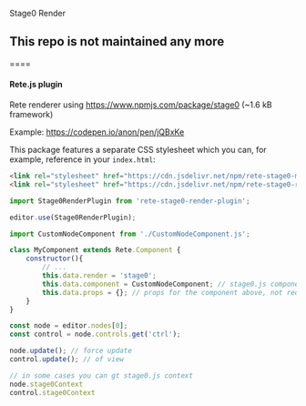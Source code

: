 Stage0 Render
## This repo is not maintained any more
====
#### Rete.js plugin

Rete renderer using https://www.npmjs.com/package/stage0 (~1.6 kB framework)

Example: https://codepen.io/anon/pen/jQBxKe

This package features a separate CSS stylesheet which you can, for example, reference in your `index.html`: 

```html
<link rel="stylesheet" href="https://cdn.jsdelivr.net/npm/rete-stage0-menu-plugin@0.3.7/build/stage0-menu-plugin.debug.css">
<link rel="stylesheet" href="https://cdn.jsdelivr.net/npm/rete-stage0-render-plugin@0.2.14/build/stage0-render-plugin.debug.css">
```

```js
import Stage0RenderPlugin from 'rete-stage0-render-plugin';

editor.use(Stage0RenderPlugin);
```

```js
import CustomNodeComponent from './CustomNodeComponent.js';

class MyComponent extends Rete.Component {
    constructor(){
        // ...
        this.data.render = 'stage0';
        this.data.component = CustomNodeComponent; // stage0.js component, not required
        this.data.props = {}; // props for the component above, not required
    }
}

```

```js
const node = editor.nodes[0];
const control = node.controls.get('ctrl');

node.update(); // force update
control.update(); // of view

// in some cases you can gt stage0.js context
node.stage0Context
control.stage0Context
```
